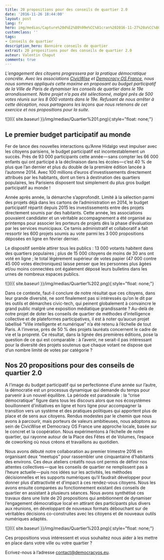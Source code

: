 ```yaml
---
title: 20 propositions pour des conseils de quartier 2.0
date: '2016-11-26 18:44:00'
layout: post
lang: fr
hero: img/medias/Capture%20d%E2%80%99e%CC%81cran%202016-11-27%20a%CC%80%2018.47.18.png
customclass: ''
tags:
- Conseils de quartier
description_hero: Bannière conseils de quartier
extrait: 20 propositions pour des conseils de quartier 2.0
auteur: Valentin Chaput
comments: true
---
```

_L’engagement des citoyens progressera par la pratique démocratique concrète. Avec les associations [CivicWise](https://civicwise.org/fr/) et [Democracy OS France](http://democracyos.eu), nous nous sommes appliqués cette maxime en proposant au budget participatif de la Ville de Paris de dynamiser les conseils de quartier dans le 19e arrondissement. Notre projet n’a pas été sélectionné, malgré près de 500 votes réunis sur les 8 000 votants dans le 19e. Refusant de nous arrêter à cette déception, nous partageons les leçons que nous retenons de cet exercice et nos propositions pour la suite._

![]({{ site.baseurl }}/img/medias/Quartier%201.png){:style="float: none;"}

## Le premier budget participatif au monde  

Fer de lance des nouvelles interactions qu’Anne Hidalgo veut impulser avec les citoyens parisiens, le budget participatif est incontestablement un succès. Près de 93 000 participants cette année — sans compter les 66 000 enfants qui ont participé à la déclinaison dans les écoles — c’est 40 % de plus que l’an dernier et plus du double de la première édition lancée à l’automne 2014\. Avec 100 millions d’euros d’investissements directement attribués par les habitants, dont un tiers à destination des quartiers populaires, les Parisiens disposent tout simplement du plus gros budget participatif au monde !

Année après année, la démarche s’approfondit. Limité à la sélection parmi des projets déjà dans les cartons de l’administration en 2014, le budget participatif répartit depuis 2015 les investissements entre des projets directement soumis par des habitants. Cette année, les associations pouvaient candidater et un véritable accompagnement a été organisé au printemps pour associer les porteurs de projets dès la phase d’évaluation par les services municipaux. Ce tamis administratif et collaboratif a fait ressortir les 600 projets soumis au vote parmi les 3 000 propositions déposées en ligne en février dernier.

Le dispositif semble attirer tous les publics : 13 000 votants habitent dans des quartiers populaires ; plus de 15 000 citoyens de moins de 30 ans ont voté en ligne ; le total légèrement supérieur de votes papier (47 000 contre 45 000 votes électroniques) laisse penser que les personnes plus âgées et/ou moins connectées ont également déposé leurs bulletins dans les urnes de nombreux espaces publics.

![]({{ site.baseurl }}/img/medias/Quartier%202.png){:style="float: none;"}

Dans ce contexte, faut-il conclure de notre résultat que ces citoyens, dans leur grande diversité, ne sont finalement pas si intéressés qu’on le dit par les outils et démarches civic-tech, qui peinent globalement à convaincre le grand public malgré une exposition médiatique grandissante ? Au-delà de notre projet de doter les conseils de quartier de méthodes d’intelligence collective et de plateformes participatives, il est à noter qu’aucun projet labellisé “Ville intelligente et numérique” n’a été retenu à l’échelle de tout Paris. A l’inverse, près de 50 % des projets lauréats concernent le cadre de vie et la propreté. Ce résultat, dans la lignée des premières éditions, pose la question de ce qui est comparable : à l’avenir, ne serait-il pas intéressant pour la diversité des projets soutenus que chaque votant ne dispose que d’un nombre limité de votes par catégorie ?

## Nos 20 propositions pour des conseils de quartier 2.0

A l’image du budget participatif qui se perfectionne d’une année sur l’autre, la démocratie est un processus dynamique qui demande du temps pour parvenir à un nouvel équilibre. La période est paradoxale : la “crise démocratique” figure dans tous les discours alors que nos écosystèmes bouillonnent d’initiatives en ligne et hors ligne pour accompagner la transition vers un système et des pratiques politiques qui apportent plus de place et de sens aux citoyens. Rendus modestes par le chemin que nous avons à parcourir, mais porteurs de valeurs ambitieuses, nous adoptons au sein de CivicWise et Democracy OS France une approche locale, basée sur le concret et la coopération. Nous expérimentons à l’échelle de notre quartier, qui rayonne autour de la Place des Fêtes et de Volumes, l’espace de coworking où nous créons et travaillons au quotidien.

Nous avons débuté notre collaboration au premier trimestre 2016 en organisant deux “meetups” pour rassembler une cinquantaine d’habitants des environs. Ces deux ateliers créatifs nous ont permis de définir nos attentes collectives — que les conseils de quartier ne remplissent pas à l’heure actuelle — puis nos idées sur les activités, les méthodes décisionnelles et les supports numériques qu’il faudrait développer pour donner plus d’attractivité et d’impact à ces rendez-vous citoyens. Nous les avons ensuite comparées au fonctionnement existant des conseils de quartier en assistant à plusieurs séances. Nous avons synthétisé ces travaux dans une liste de 20 propositions qui ambitionnent de dynamiser l’engagement démocratique local en attirant des participants plus divers aux réunions, en développant de nouveaux formats débouchant sur de véritables décisions co-construites avec les citoyens et de nouveaux outils numériques adaptés.

![]({{ site.baseurl }}/img/medias/Quartier%203.png){:style="float: none;"}

Ces propositions vous intéressent et vous souhaitez nous aider à les mettre en place dans votre ville ou votre quartier ?

Ecrivez-nous à l’adresse contact@democracyos.eu.
